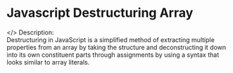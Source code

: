 # Javascript Destructuring Array

</> Description:<br>
Destructuring in JavaScript is a simplified method of extracting multiple properties from an array by taking the structure and deconstructing it down into its own constituent parts through assignments by using a syntax that looks similar to array literals.
